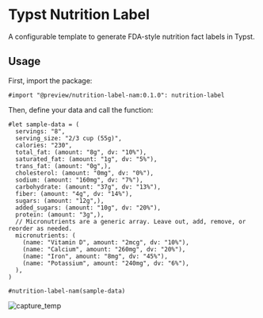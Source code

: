# Typst Nutrition Label

A configurable template to generate FDA-style nutrition fact labels in Typst.

## Usage

First, import the package:
``` typst
#import "@preview/nutrition-label-nam:0.1.0": nutrition-label
```

Then, define your data and call the function:
``` typst
#let sample-data = (
  servings: "8",
  serving_size: "2/3 cup (55g)",
  calories: "230",
  total_fat: (amount: "8g", dv: "10%"),
  saturated_fat: (amount: "1g", dv: "5%"),
  trans_fat: (amount: "0g",),
  cholesterol: (amount: "0mg", dv: "0%"),
  sodium: (amount: "160mg", dv: "7%"),
  carbohydrate: (amount: "37g", dv: "13%"),
  fiber: (amount: "4g", dv: "14%"),
  sugars: (amount: "12g",),
  added_sugars: (amount: "10g", dv: "20%"),
  protein: (amount: "3g",),
  // Micronutrients are a generic array. Leave out, add, remove, or reorder as needed.
  micronutrients: (
    (name: "Vitamin D", amount: "2mcg", dv: "10%"),
    (name: "Calcium", amount: "260mg", dv: "20%"),
    (name: "Iron", amount: "8mg", dv: "45%"),
    (name: "Potassium", amount: "240mg", dv: "6%"),
  ),
)

#nutrition-label-nam(sample-data)
```
![capture_temp](https://github.com/user-attachments/assets/52dc0f8a-f29f-4de6-b679-cf99d76db0df)
